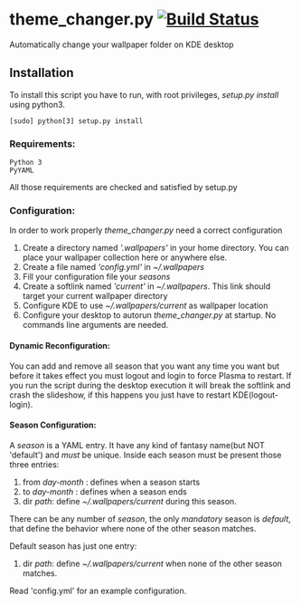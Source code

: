 # theme_changer.py [![Build Status](https://travis-ci.com/FilippoRanza/theme_changer.svg?branch=master)](https://travis-ci.com/FilippoRanza/theme_changer)
Automatically change your wallpaper folder on KDE desktop 


## Installation
To install this script you have to run, with root privileges, 
*setup.py install* using python3.

    [sudo] python[3] setup.py install


### Requirements:
    Python 3
    PyYAML 

All those requirements are checked and satisfied  by setup.py

### Configuration:
In order to work properly *theme_changer.py* need a correct configuration
1. Create a directory named *'.wallpapers'* in your home directory. 
You can place your wallpaper collection here or anywhere else.
2. Create a file named *'config.yml'*  in *~/.wallpapers*
3. Fill your configuration file your *seasons*
4. Create a softlink named *'current'* in *~/.wallpapers*. This link should target 
your current wallpaper directory
5. Configure KDE to use *~/.wallpapers/current* as wallpaper location
6. Configure your desktop to autorun *theme_changer.py* at startup. No commands line arguments 
are needed.

#### Dynamic Reconfiguration:
You can add and remove all season that you want any time you want but before it takes effect you must
logout and login to force Plasma to restart. If you run the script during the desktop execution it
will break the softlink and crash the slideshow, if this happens you just have to restart KDE(logout-login).

#### Season Configuration:
A *season* is a YAML entry. It have any kind of fantasy name(but NOT 'default')
 and *must* be unique. Inside each season must be present those three entries:
 1. from *day-month* : defines when a season starts
 2. to  *day-month* : defines when a season ends
 3. dir *path*: define *~/.wallpapers/current* during this season.

There can be any number of *season*, the only *mandatory* season is *default*, that define the behavior
where none of the other season matches.

Default season has just one entry:
1. dir *path*: define *~/.wallpapers/current* when none of the other season matches.

Read 'config.yml' for an example configuration.


